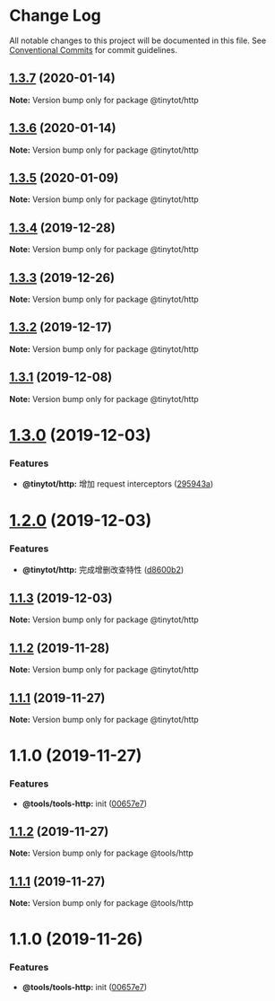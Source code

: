 # Change Log

All notable changes to this project will be documented in this file.
See [Conventional Commits](https://conventionalcommits.org) for commit guidelines.

## [1.3.7](https://github.com/tinytot1/tools/compare/@tinytot/http@1.3.6...@tinytot/http@1.3.7) (2020-01-14)

**Note:** Version bump only for package @tinytot/http

## [1.3.6](https://github.com/tinytot1/tools/compare/@tinytot/http@1.3.5...@tinytot/http@1.3.6) (2020-01-14)

**Note:** Version bump only for package @tinytot/http

## [1.3.5](https://github.com/tinytot1/tools/compare/@tinytot/http@1.3.4...@tinytot/http@1.3.5) (2020-01-09)

**Note:** Version bump only for package @tinytot/http

## [1.3.4](https://github.com/tinytot1/tools/compare/@tinytot/http@1.3.3...@tinytot/http@1.3.4) (2019-12-28)

**Note:** Version bump only for package @tinytot/http

## [1.3.3](https://github.com/tinytot1/tools/compare/@tinytot/http@1.3.2...@tinytot/http@1.3.3) (2019-12-26)

**Note:** Version bump only for package @tinytot/http

## [1.3.2](https://github.com/tinytot1/tools/compare/@tinytot/http@1.3.1...@tinytot/http@1.3.2) (2019-12-17)

**Note:** Version bump only for package @tinytot/http

## [1.3.1](https://github.com/tinytot1/tools/compare/@tinytot/http@1.3.0...@tinytot/http@1.3.1) (2019-12-08)

**Note:** Version bump only for package @tinytot/http

# [1.3.0](https://github.com/tinytot1/tools/compare/@tinytot/http@1.2.0...@tinytot/http@1.3.0) (2019-12-03)

### Features

- **@tinytot/http:** 增加 request interceptors ([295943a](https://github.com/tinytot1/tools/commit/295943a494ec062f26f0426d0d274e8afc22aa9d))

# [1.2.0](https://github.com/tinytot1/tools/compare/@tinytot/http@1.1.3...@tinytot/http@1.2.0) (2019-12-03)

### Features

- **@tinytot/http:** 完成增删改查特性 ([d8600b2](https://github.com/tinytot1/tools/commit/d8600b262a06eb870f64c5000edbdb77ec8cbb6a))

## [1.1.3](https://github.com/tinytot1/tools/compare/@tinytot/http@1.1.2...@tinytot/http@1.1.3) (2019-12-03)

**Note:** Version bump only for package @tinytot/http

## [1.1.2](https://github.com/tinytot1/tools/compare/@tinytot/http@1.1.1...@tinytot/http@1.1.2) (2019-11-28)

**Note:** Version bump only for package @tinytot/http

## [1.1.1](https://github.com/tinytot1/tools/compare/@tinytot/http@1.1.0...@tinytot/http@1.1.1) (2019-11-27)

**Note:** Version bump only for package @tinytot/http

# 1.1.0 (2019-11-27)

### Features

- **@tools/tools-http:** init ([00657e7](https://github.com/tinytot1/tools/commit/00657e7))

## [1.1.2](https://github.com/tinytot1/tools/compare/@tools/http@1.1.1...@tools/http@1.1.2) (2019-11-27)

**Note:** Version bump only for package @tools/http

## [1.1.1](https://github.com/tinytot1/tools/compare/@tools/http@1.1.0...@tools/http@1.1.1) (2019-11-27)

**Note:** Version bump only for package @tools/http

# 1.1.0 (2019-11-26)

### Features

- **@tools/tools-http:** init ([00657e7](https://github.com/tinytot1/tools/commit/00657e7b631c69ef8d5d7e5f9f8fe9a790825f6d))

